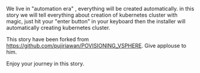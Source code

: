 We live in "automation era" , everything will be created automatically. in this story we will tell everything about creation of kubernetes cluster with magic, just hit your "enter button" in your keyboard then the installer will automatically creating kubernetes cluster.

This story have been forked from https://github.com/pujiriawan/POVISIONING_VSPHERE. Give applouse to him.

Enjoy your journey in this story.
